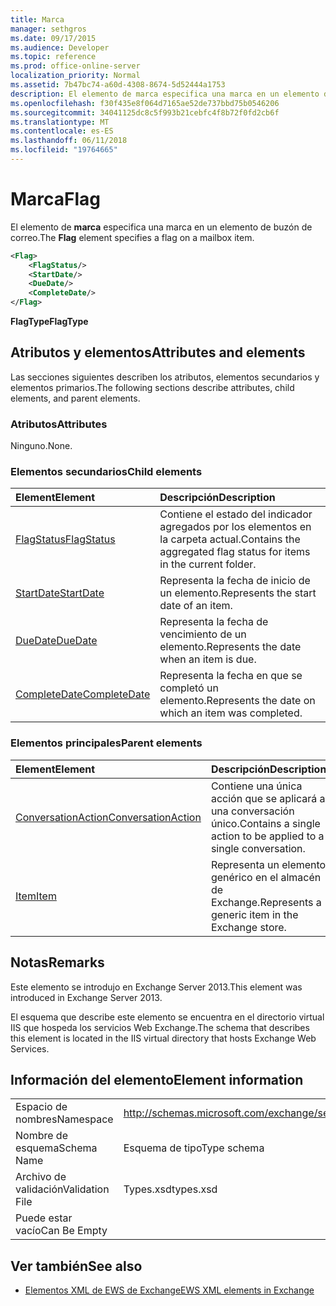 ```yaml
---
title: Marca
manager: sethgros
ms.date: 09/17/2015
ms.audience: Developer
ms.topic: reference
ms.prod: office-online-server
localization_priority: Normal
ms.assetid: 7b47bc74-a60d-4308-8674-5d52444a1753
description: El elemento de marca especifica una marca en un elemento de buzón de correo.
ms.openlocfilehash: f30f435e8f064d7165ae52de737bbd75b0546206
ms.sourcegitcommit: 34041125dc8c5f993b21cebfc4f8b72f0fd2cb6f
ms.translationtype: MT
ms.contentlocale: es-ES
ms.lasthandoff: 06/11/2018
ms.locfileid: "19764665"
---
```

# <a name="flag"></a><span data-ttu-id="e077e-103">Marca</span><span class="sxs-lookup"><span data-stu-id="e077e-103">Flag</span></span>

<span data-ttu-id="e077e-104">El elemento de **marca** especifica una marca en un elemento de buzón de correo.</span><span class="sxs-lookup"><span data-stu-id="e077e-104">The **Flag** element specifies a flag on a mailbox item.</span></span> 
  
```XML
<Flag>
    <FlagStatus/>
    <StartDate/>
    <DueDate/>
    <CompleteDate/>
</Flag>
```

 <span data-ttu-id="e077e-105">**FlagType**</span><span class="sxs-lookup"><span data-stu-id="e077e-105">**FlagType**</span></span>
## <a name="attributes-and-elements"></a><span data-ttu-id="e077e-106">Atributos y elementos</span><span class="sxs-lookup"><span data-stu-id="e077e-106">Attributes and elements</span></span>

<span data-ttu-id="e077e-107">Las secciones siguientes describen los atributos, elementos secundarios y elementos primarios.</span><span class="sxs-lookup"><span data-stu-id="e077e-107">The following sections describe attributes, child elements, and parent elements.</span></span>
  
### <a name="attributes"></a><span data-ttu-id="e077e-108">Atributos</span><span class="sxs-lookup"><span data-stu-id="e077e-108">Attributes</span></span>

<span data-ttu-id="e077e-109">Ninguno.</span><span class="sxs-lookup"><span data-stu-id="e077e-109">None.</span></span>
  
### <a name="child-elements"></a><span data-ttu-id="e077e-110">Elementos secundarios</span><span class="sxs-lookup"><span data-stu-id="e077e-110">Child elements</span></span>

|<span data-ttu-id="e077e-111">**Element**</span><span class="sxs-lookup"><span data-stu-id="e077e-111">**Element**</span></span>|<span data-ttu-id="e077e-112">**Descripción**</span><span class="sxs-lookup"><span data-stu-id="e077e-112">**Description**</span></span>|
|:-----|:-----|
|[<span data-ttu-id="e077e-113">FlagStatus</span><span class="sxs-lookup"><span data-stu-id="e077e-113">FlagStatus</span></span>](flagstatus.md) <br/> |<span data-ttu-id="e077e-114">Contiene el estado del indicador agregados por los elementos en la carpeta actual.</span><span class="sxs-lookup"><span data-stu-id="e077e-114">Contains the aggregated flag status for items in the current folder.</span></span>  <br/> |
|[<span data-ttu-id="e077e-115">StartDate</span><span class="sxs-lookup"><span data-stu-id="e077e-115">StartDate</span></span>](startdate.md) <br/> |<span data-ttu-id="e077e-116">Representa la fecha de inicio de un elemento.</span><span class="sxs-lookup"><span data-stu-id="e077e-116">Represents the start date of an item.</span></span>  <br/> |
|[<span data-ttu-id="e077e-117">DueDate</span><span class="sxs-lookup"><span data-stu-id="e077e-117">DueDate</span></span>](duedate.md) <br/> |<span data-ttu-id="e077e-118">Representa la fecha de vencimiento de un elemento.</span><span class="sxs-lookup"><span data-stu-id="e077e-118">Represents the date when an item is due.</span></span>  <br/> |
|[<span data-ttu-id="e077e-119">CompleteDate</span><span class="sxs-lookup"><span data-stu-id="e077e-119">CompleteDate</span></span>](completedate.md) <br/> |<span data-ttu-id="e077e-120">Representa la fecha en que se completó un elemento.</span><span class="sxs-lookup"><span data-stu-id="e077e-120">Represents the date on which an item was completed.</span></span>  <br/> |
   
### <a name="parent-elements"></a><span data-ttu-id="e077e-121">Elementos principales</span><span class="sxs-lookup"><span data-stu-id="e077e-121">Parent elements</span></span>

|<span data-ttu-id="e077e-122">**Element**</span><span class="sxs-lookup"><span data-stu-id="e077e-122">**Element**</span></span>|<span data-ttu-id="e077e-123">**Descripción**</span><span class="sxs-lookup"><span data-stu-id="e077e-123">**Description**</span></span>|
|:-----|:-----|
|[<span data-ttu-id="e077e-124">ConversationAction</span><span class="sxs-lookup"><span data-stu-id="e077e-124">ConversationAction</span></span>](conversationaction.md) <br/> |<span data-ttu-id="e077e-125">Contiene una única acción que se aplicará a una conversación único.</span><span class="sxs-lookup"><span data-stu-id="e077e-125">Contains a single action to be applied to a single conversation.</span></span>  <br/> |
|[<span data-ttu-id="e077e-126">Item</span><span class="sxs-lookup"><span data-stu-id="e077e-126">Item</span></span>](item.md) <br/> |<span data-ttu-id="e077e-127">Representa un elemento genérico en el almacén de Exchange.</span><span class="sxs-lookup"><span data-stu-id="e077e-127">Represents a generic item in the Exchange store.</span></span>  <br/> |
   
## <a name="remarks"></a><span data-ttu-id="e077e-128">Notas</span><span class="sxs-lookup"><span data-stu-id="e077e-128">Remarks</span></span>

<span data-ttu-id="e077e-129">Este elemento se introdujo en Exchange Server 2013.</span><span class="sxs-lookup"><span data-stu-id="e077e-129">This element was introduced in Exchange Server 2013.</span></span>
  
<span data-ttu-id="e077e-130">El esquema que describe este elemento se encuentra en el directorio virtual IIS que hospeda los servicios Web Exchange.</span><span class="sxs-lookup"><span data-stu-id="e077e-130">The schema that describes this element is located in the IIS virtual directory that hosts Exchange Web Services.</span></span>
  
## <a name="element-information"></a><span data-ttu-id="e077e-131">Información del elemento</span><span class="sxs-lookup"><span data-stu-id="e077e-131">Element information</span></span>

|||
|:-----|:-----|
|<span data-ttu-id="e077e-132">Espacio de nombres</span><span class="sxs-lookup"><span data-stu-id="e077e-132">Namespace</span></span>  <br/> |http://schemas.microsoft.com/exchange/services/2006/types  <br/> |
|<span data-ttu-id="e077e-133">Nombre de esquema</span><span class="sxs-lookup"><span data-stu-id="e077e-133">Schema Name</span></span>  <br/> |<span data-ttu-id="e077e-134">Esquema de tipo</span><span class="sxs-lookup"><span data-stu-id="e077e-134">Type schema</span></span>  <br/> |
|<span data-ttu-id="e077e-135">Archivo de validación</span><span class="sxs-lookup"><span data-stu-id="e077e-135">Validation File</span></span>  <br/> |<span data-ttu-id="e077e-136">Types.xsd</span><span class="sxs-lookup"><span data-stu-id="e077e-136">types.xsd</span></span>  <br/> |
|<span data-ttu-id="e077e-137">Puede estar vacío</span><span class="sxs-lookup"><span data-stu-id="e077e-137">Can Be Empty</span></span>  <br/> ||
   
## <a name="see-also"></a><span data-ttu-id="e077e-138">Ver también</span><span class="sxs-lookup"><span data-stu-id="e077e-138">See also</span></span>



- [<span data-ttu-id="e077e-139">Elementos XML de EWS de Exchange</span><span class="sxs-lookup"><span data-stu-id="e077e-139">EWS XML elements in Exchange</span></span>](ews-xml-elements-in-exchange.md)

